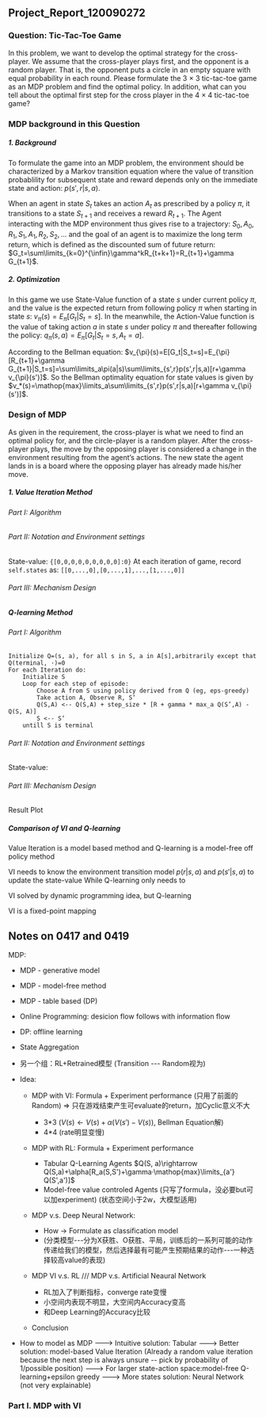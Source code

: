 ## Project_Report_120090272

### Question: Tic-Tac-Toe Game

In this problem, we want to develop the optimal strategy for the cross-player. We assume that the cross-player plays first, and the opponent is a random player. That is, the opponent puts a circle in an empty square with equal probability in each round. Please formulate the 3 × 3 tic-tac-toe game as an MDP problem and find the optimal policy. In addition, what can you tell about the optimal first step for the cross player in the 4 × 4 tic-tac-toe game?

### MDP background in this Question

##### 1. Background

To formulate the game into an MDP problem, the environment should be characterized by a Markov transition equation where the value of transition probablility for subsequent state and reward depends only on the immediate state and action: $p(s', r|s,a)$.

When an agent in state $S_t$ takes an action $A_t$ as prescribed by a policy $\pi$, it transitions to a state $S_{t+1}$ and receives a reward $R_{t+1}$. The Agent interacting with the MDP environment thus gives rise to a trajectory: $S_0,A_0,R_1,S_1,A_1,R_2,S_2,...$ and the goal of an agent is to maximize the long term return, which is defined as the discounted sum of future return: $G_t=\sum\limits_{k=0}^{\infin}\gamma^kR_{t+k+1}=R_{t+1}+\gamma G_{t+1}$.

##### 2. Optimization

In this game we use State-Value function of a state $s$ under current policy $\pi$, and the value is the expected return from following policy $\pi$ when starting in state $s$: $v_{\pi}(s)=E_{\pi}[G_t|S_t=s]$. In the meanwhile, the Action-Value function is the value of taking action $a$ in state $s$ under policy $\pi$ and thereafter following the policy: $q_{\pi}(s,a)=E_{\pi}[G_t|S_t=s,A_t=a]$.

According to the Bellman equation: $v_{\pi}(s)=E[G_t|S_t=s]=E_{\pi}[R_{t+1}+\gamma G_{t+1}|S_t=s]=\sum\limits_a\pi(a|s)\sum\limits_{s',r}p(s',r|s,a)[r+\gamma v_{\pi}(s')]$. So the Bellman optimality equation for state values is given by $v_*(s)=\mathop{max}\limits_a\sum\limits_{s',r}p(s',r|s,a)[r+\gamma v_{\pi}(s')]$.

### Design of MDP

As given in the requirement, the cross-player is what we need to find an optimal policy for, and the circle-player is a random player. After the cross-player plays, the move by the opposing player is considered a change in the environment resulting from the agent’s actions. The new state the agent lands in is a board where the opposing player has already made his/her move.

##### 1. Value Iteration Method

###### Part I: Algorithm

###### Part II: Notation and Environment settings

State-value: `{[0,0,0,0,0,0,0,0,0]:0}`
At each iteration of game, record `self.states` as: `[[0,...,0],[0,...,1],...,[1,...,0]]` 

###### Part III: Mechanism Design

##### Q-learning Method

###### Part I: Algorithm

```pseudocode
Initialize Q=(s, a), for all s in S, a in A[s],arbitrarily except that Q(terminal, ·)=0
For each Iteration do:
	Initialize S
	Loop for each step of episode:
		Choose A from S using policy derived from Q (eg, eps-greedy)
		Take action A, Observe R, S‘
		Q(S,A) <-- Q(S,A) + step_size * [R + gamma * max_a Q(S’,A) - Q(S, A)]
		S <-- S‘
	untill S is terminal
```

###### Part II: Notation and Environment settings

State-value: 

###### Part III: Mechanism Design

Result Plot

##### Comparison of VI and Q-learning

Value Iteration is a model based method and Q-learning is a model-free off policy method

VI needs to know the environment transition model $p(r|s,a)$ and $p(s'|s,a)$ to update the state-value
While Q-learning only needs to 

VI solved by dynamic programming idea, but Q-learning

VI is a fixed-point mapping

## Notes on 0417 and 0419

MDP: 

- MDP - generative model
- MDP - model-free method 
- MDP - table based (DP)



- Online Programming: desicion flow follows with information flow
- DP: offline learning
- State Aggregation



- 另一个组：RL+Retrained模型 (Transition --- Random视为)

- Idea: 

  - MDP with VI: Formula + Experiment performance (只用了前面的Random) 
    $\Rightarrow$ 只在游戏结束产生可evaluate的return，加Cyclic意义不大
    - 3*3 ($V(s)\leftarrow V(s)+\alpha(V(s')-V(s))$, Bellman Equation解)
    - 4*4 (rate明显变慢)
  - MDP with RL: Formula + Experiment performance 
    - Tabular Q-Learning Agents
      $Q(S, a)\rightarrow Q(S,a)+\alpha[R_a(S,S')+\gamma·\mathop{max}\limits_{a'} Q(S',a')]$ 
    - Model-free value controled Agents (只写了formula，没必要but可以加experiment)
      (状态空间小于2w，大模型适用)
  - MDP v.s. Deep Neural Network: 
    - How $\rightarrow$ Formulate as classification model
    - (分类模型---分为X获胜、O获胜、平局，训练后的一系列可能的动作传递给我们的模型，然后选择最有可能产生预期结果的动作---一种选择较高value的表现)
  - MDP VI v.s. RL /// MDP v.s. Artificial Neaural Network
    - RL加入了判断指标，converge rate变慢
    - 小空间内表现不明显，大空间内Accuracy变高
    - 和Deep Learning的Accuracy比较

  - Conclusion

- How to model as MDP ---> Intuitive solution: Tabular ---> Better solution: model-based Value Iteration (Already a random value iteration because the next step is always unsure -- pick by probability of 1/possible position) ---> For larger state-action space:model-free Q-learning+epsilon greedy ---> More states solution: Neural Network (not very explainable)

### Part I. MDP with VI





